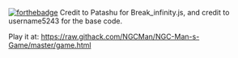 [![forthebadge](https://forthebadge.com/images/badges/you-didnt-ask-for-this.svg)](https://forthebadge.com)
Credit to Patashu for Break_infinity.js, and credit to username5243 for the base code.

Play it at: https://raw.githack.com/NGCMan/NGC-Man-s-Game/master/game.html
